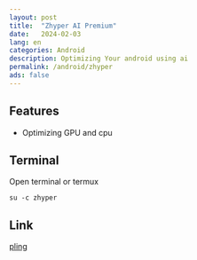 ```yaml
---
layout: post
title:  "Zhyper AI Premium"
date:   2024-02-03
lang: en
categories: Android
description: Optimizing Your android using ai
permalink: /android/zhyper
ads: false
---
```



## Features
- Optimizing GPU and cpu

## Terminal
Open terminal or termux

``su -c zhyper``

## Link

[pling](https://www.pling.com/p/2130611/)
